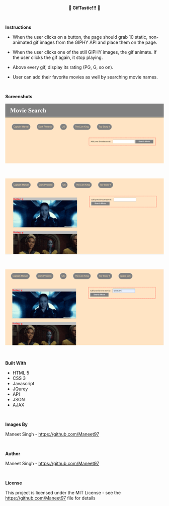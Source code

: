 **<center>📘 GifTastic!!! 📘</center>**

<br>

**Instructions**

- When the user clicks on a button, the page should grab 10 static, non-animated gif images from the GIPHY API and place them on the page.

- When the user clicks one of the still GIPHY images, the gif animate. If the user clicks the gif again, it stop playing.

- Above every gif, display its rating (PG, G, so on).

- User can add their favorite movies as well by searching movie names.

<br>

**Screenshots**

![alt text](Capture.jpg)

<br>

![alt text](Capture2.jpg)

<br>

![alt text](Capture3.jpg)

<br>

**Built With**

- HTML 5
- CSS 3
- Javascript
- JQurey
- API
- JSON
- AJAX

<br>

**Images By**

Maneet Singh - https://github.com/Maneet97

<br>

**Author**

Maneet Singh - https://github.com/Maneet97

<br>

**License**

This project is licensed under the MIT License - see the https://github.com/Maneet97 file for details

